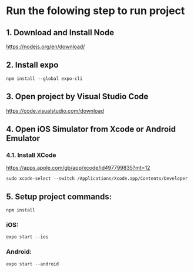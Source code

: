 # Run the folowing step to run project

## 1. Download and Install Node

https://nodejs.org/en/download/

## 2. Install expo
```
npm install --global expo-cli
```

## 3. Open project by Visual Studio Code

https://code.visualstudio.com/download

## 4. Open iOS Simulator from Xcode or Android Emulator
### 4.1. Install XCode

https://apps.apple.com/gb/app/xcode/id497799835?mt=12

```
sudo xcode-select --switch /Applications/Xcode.app/Contents/Developer
```

## 5. Setup project commands:
```
npm install
```

### iOS:
```
expo start --ios
```

### Android:
```
expo start --android
```
